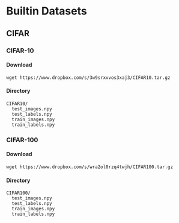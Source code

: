 # Builtin Datasets

## CIFAR

### CIFAR-10

#### Download
```
wget https://www.dropbox.com/s/3w9srxvvos3xaj3/CIFAR10.tar.gz
```

#### Directory
```
CIFAR10/
  test_images.npy
  test_labels.npy
  train_images.npy
  train_labels.npy
```

### CIFAR-100

#### Download
```
wget https://www.dropbox.com/s/wra2ol0rzq4twjh/CIFAR100.tar.gz
```

#### Directory
```
CIFAR100/
  test_images.npy
  test_labels.npy
  train_images.npy
  train_labels.npy
```